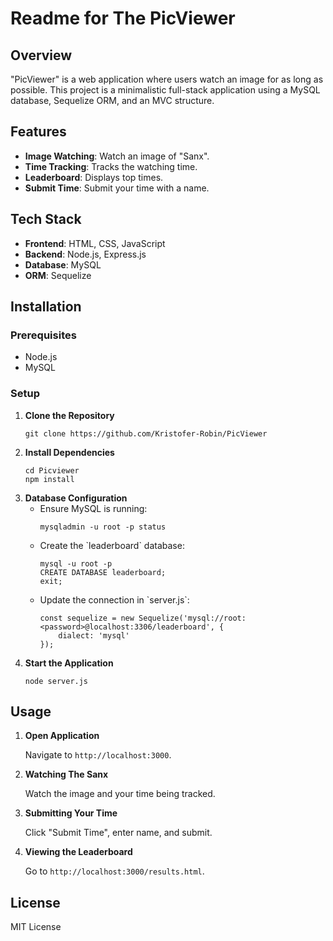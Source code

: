 <h1>Readme for The PicViewer</h1>

<h2>Overview</h2>
<p>"PicViewer" is a web application where users watch an image for as long as possible. This project is a minimalistic full-stack application using a MySQL database, Sequelize ORM, and an MVC structure.</p>

<h2>Features</h2>
<ul>
  <li><strong>Image Watching</strong>: Watch an image of "Sanx".</li>
  <li><strong>Time Tracking</strong>: Tracks the watching time.</li>
  <li><strong>Leaderboard</strong>: Displays top times.</li>
  <li><strong>Submit Time</strong>: Submit your time with a name.</li>
</ul>

<h2>Tech Stack</h2>
<ul>
  <li><strong>Frontend</strong>: HTML, CSS, JavaScript</li>
  <li><strong>Backend</strong>: Node.js, Express.js</li>
  <li><strong>Database</strong>: MySQL</li>
  <li><strong>ORM</strong>: Sequelize</li>
</ul>

<h2>Installation</h2>
<h3>Prerequisites</h3>
<ul>
  <li>Node.js</li>
  <li>MySQL</li>
</ul>

<h3>Setup</h3>
<ol>
  <li><strong>Clone the Repository</strong>
    <pre><code>git clone https://github.com/Kristofer-Robin/PicViewer</code></pre>
  </li>
  <li><strong>Install Dependencies</strong>
    <pre><code>cd Picviewer
npm install</code></pre>
  </li>
  <li><strong>Database Configuration</strong>
    <ul>
      <li>Ensure MySQL is running:
        <pre><code>mysqladmin -u root -p status</code></pre>
      </li>
      <li>Create the `leaderboard` database:
        <pre><code>mysql -u root -p
CREATE DATABASE leaderboard;
exit;</code></pre>
      </li>
      <li>Update the connection in `server.js`:
        <pre><code>const sequelize = new Sequelize('mysql://root:&lt;password&gt;@localhost:3306/leaderboard', {
    dialect: 'mysql'
});</code></pre>
      </li>
    </ul>
  </li>
  <li><strong>Start the Application</strong>
    <pre><code>node server.js</code></pre>
  </li>
</ol>

<h2>Usage</h2>
<ol>
  <li><strong>Open Application</strong>
    <p>Navigate to <code>http://localhost:3000</code>.</p>
  </li>
  <li><strong>Watching The Sanx</strong>
    <p>Watch the image and your time being tracked.</p>
  </li>
  <li><strong>Submitting Your Time</strong>
    <p>Click "Submit Time", enter name, and submit.</p>
  </li>
  <li><strong>Viewing the Leaderboard</strong>
    <p>Go to <code>http://localhost:3000/results.html</code>.</p>
  </li>
</ol>

<h2>License</h2>
<p>MIT License</p>
